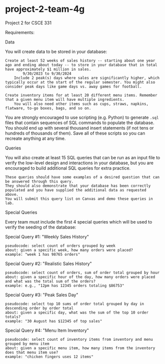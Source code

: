 # project-2-team-4g
Project 2 for CSCE 331

Requirements:

Data

You will create data to be stored in your database:

    Create at least 52 weeks of sales history -- starting about one year ago and ending about today -- to store in your database that in total have approximately $1 million in sales.
            9/30/2023 to 9/30/2024
        Include 2 peak(s) days where sales are significantly higher, which typically occur at the start of the regular semester. You might also consider peak days like game days vs. away games for football.

    Create inventory items for at least 20 different menu items. Remember that a given menu item will have multiple ingredients.
        You will also need other items such as cups, straws, napkins, flatware, to-go boxes, bags, and so on.

You are strongly encouraged to use scripting (e.g. Python) to generate `.sql` files that contain sequences of SQL commands to populate the database. You should end up with several thousand insert statements (if not tens or hundreds of thousands of them). Save all of these scripts so you can recreate anything at any time.


Queries

You will also create at least 15 SQL queries that can be run as an input file to verify the low-level design and interactions in your database, but you are encouraged to build additional SQL queries for extra practice.

    These queries should have some examples of a desired question that can be answered through this query.
    They should also demonstrate that your database has been correctly populated and you have supplied the additional data as requested above.
    You will submit this query list on Canvas and demo these queries in lab.


Special Queries

Every team must include the first 4 special queries which will be used to verify the seeding of the database:

Special Query #1: "Weekly Sales History"

    pseudocode: select count of orders grouped by week
    about: given a specific week, how many orders were placed?
    example: "week 1 has 98765 orders"

Special Query #2: "Realistic Sales History"

    pseudocode: select count of orders, sum of order total grouped by hour
    about: given a specific hour of the day, how many orders were placed and what was the total sum of the orders?
    example: e.g., "12pm has 12345 orders totaling $86753"

Special Query #3: "Peak Sales Day"

    pseudocode: select top 10 sums of order total grouped by day in descending order by order total
    about: given a specific day, what was the sum of the top 10 order totals?
    example: "30 August has $12345 of top sales"

Special Query #4: "Menu Item Inventory"

    pseudocode: select count of inventory items from inventory and menu grouped by menu item
    about: given a specific menu item, how many items from the inventory does that menu item use?
    example: "chicken fingers uses 12 items"



